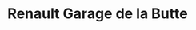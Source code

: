 ---
title: "Renault Garage de la Butte"
url: /bouloire/renault-garage-de-la-butte/
shop: réparation de voitures
---